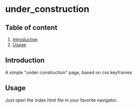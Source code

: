 # under_construction

## Table of content
1. [Introduction](#introduction)
1. [Usage](#usage)

## Introduction
A simple "under construction" page, based on css keyframes 

## Usage

Just open the index.html file in your favorite navigator.
